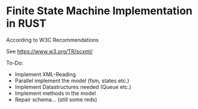 # Finite State Machine Implementation in RUST 
According to W3C Recommendations

See https://www.w3.org/TR/scxml/

To-Do:

+ Implement XML-Reading
+ Parallel implement the model (fsm, states etc.)
+ Implement Datastructures needed (Queue etc.)
+ Implement methods in the model
+ Repair schema... (still some reds)



